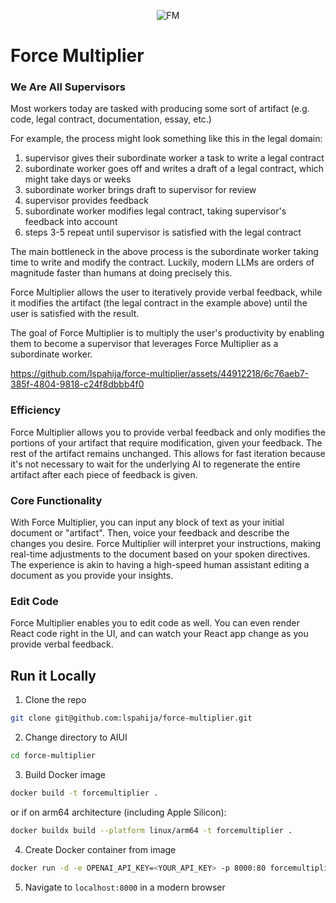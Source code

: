 <p align="center">
  <img src="https://github.com/lspahija/force-multiplier/assets/44912218/acc05b50-8a2f-4fad-9912-55139621b004" alt="FM">
</p>

# Force Multiplier

### We Are All Supervisors

Most workers today are tasked with producing some sort of artifact (e.g. code, legal contract, documentation, essay, etc.)

For example, the process might look something like this in the legal domain:
    
1. supervisor gives their subordinate worker a task to write a legal contract
2. subordinate worker goes off and writes a draft of a legal contract, which might take days or weeks
3. subordinate worker brings draft to supervisor for review
4. supervisor provides feedback
5. subordinate worker modifies legal contract, taking supervisor's feedback into account
6. steps 3-5 repeat until supervisor is satisfied with the legal contract

The main bottleneck in the above process is the subordinate worker taking time to write and modify the contract.
Luckily, modern LLMs are orders of magnitude faster than humans at doing precisely this.

Force Multiplier allows the user to iteratively provide verbal feedback, while it modifies the artifact (the legal contract in the example above) until the user is satisfied with the result.

The goal of Force Multiplier is to multiply the user's productivity by enabling them to become a supervisor that leverages Force Multiplier as a subordinate worker.

https://github.com/lspahija/force-multiplier/assets/44912218/6c76aeb7-385f-4804-9818-c24f8dbbb4f0

### Efficiency

Force Multiplier allows you to provide verbal feedback and only modifies the portions of your artifact that require modification, given your feedback. The rest of the artifact remains unchanged. This allows for fast iteration because it's not necessary to wait for the underlying AI to regenerate the entire artifact after each piece of feedback is given.

### Core Functionality

With Force Multiplier, you can input any block of text as your initial document or "artifact". Then, voice your feedback and describe the changes you desire. Force Multiplier will interpret your instructions, making real-time adjustments to the document based on your spoken directives. The experience is akin to having a high-speed human assistant editing a document as you provide your insights.

### Edit Code

Force Multiplier enables you to edit code as well. You can even render React code right in the UI, and can watch your React app change as you provide verbal feedback.

## Run it Locally  
1. Clone the repo
```bash
git clone git@github.com:lspahija/force-multiplier.git
```
2. Change directory to AIUI
```bash
cd force-multiplier
```
3. Build Docker image
```bash
docker build -t forcemultiplier .
``` 
or if on arm64 architecture (including Apple Silicon): 
```bash
docker buildx build --platform linux/arm64 -t forcemultiplier .
```
4. Create Docker container from image
```bash
docker run -d -e OPENAI_API_KEY=<YOUR_API_KEY> -p 8000:80 forcemultiplier
```
5. Navigate to `localhost:8000` in a modern browser
